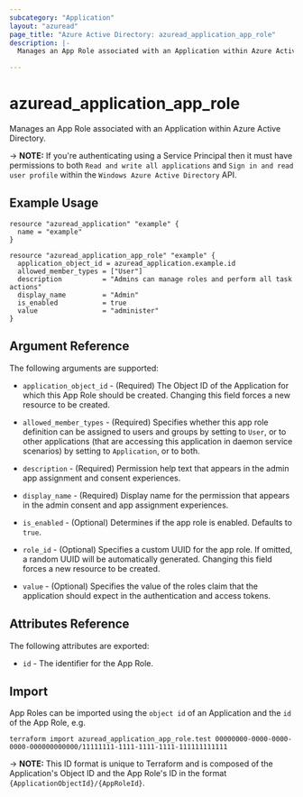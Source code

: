 ```yaml
---
subcategory: "Application"
layout: "azuread"
page_title: "Azure Active Directory: azuread_application_app_role"
description: |-
  Manages an App Role associated with an Application within Azure Active Directory.

---
```


# azuread_application_app_role

Manages an App Role associated with an Application within Azure Active Directory.

-> **NOTE:** If you're authenticating using a Service Principal then it must have permissions to both `Read and write all applications` and `Sign in and read user profile` within the `Windows Azure Active Directory` API.

## Example Usage

```hcl
resource "azuread_application" "example" {
  name = "example"
}

resource "azuread_application_app_role" "example" {
  application_object_id = azuread_application.example.id
  allowed_member_types = ["User"]
  description          = "Admins can manage roles and perform all task actions"
  display_name         = "Admin"
  is_enabled           = true
  value                = "administer"
}
```

## Argument Reference

The following arguments are supported:

* `application_object_id` - (Required) The Object ID of the Application for which this App Role should be created. Changing this field forces a new resource to be created.

* `allowed_member_types` - (Required) Specifies whether this app role definition can be assigned to users and groups by setting to `User`, or to other applications (that are accessing this application in daemon service scenarios) by setting to `Application`, or to both.

* `description` - (Required) Permission help text that appears in the admin app assignment and consent experiences.

* `display_name` - (Required) Display name for the permission that appears in the admin consent and app assignment experiences.

* `is_enabled` - (Optional) Determines if the app role is enabled. Defaults to `true`.

* `role_id` - (Optional) Specifies a custom UUID for the app role. If omitted, a random UUID will be automatically generated. Changing this field forces a new resource to be created.

* `value` - (Optional) Specifies the value of the roles claim that the application should expect in the authentication and access tokens.


## Attributes Reference

The following attributes are exported:

* `id` - The identifier for the App Role.

## Import

App Roles can be imported using the `object id` of an Application and the `id` of the App Role, e.g.

```shell
terraform import azuread_application_app_role.test 00000000-0000-0000-0000-000000000000/11111111-1111-1111-1111-111111111111
```

-> **NOTE:** This ID format is unique to Terraform and is composed of the Application's Object ID and the App Role's ID in the format `{ApplicationObjectId}/{AppRoleId}`.
